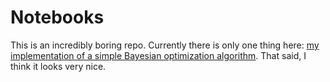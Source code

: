# Notebooks
This is an incredibly boring repo. Currently there is only one thing here: [my implementation of a simple Bayesian optimization algorithm](https://github.com/jsaporta/Notebooks/blob/master/Parametric%20Model%20Example.ipynb). That said, I think it looks very nice.
